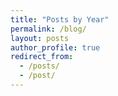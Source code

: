 ```yaml
---
title: "Posts by Year"
permalink: /blog/
layout: posts
author_profile: true
redirect_from: 
  - /posts/
  - /post/
---
```

